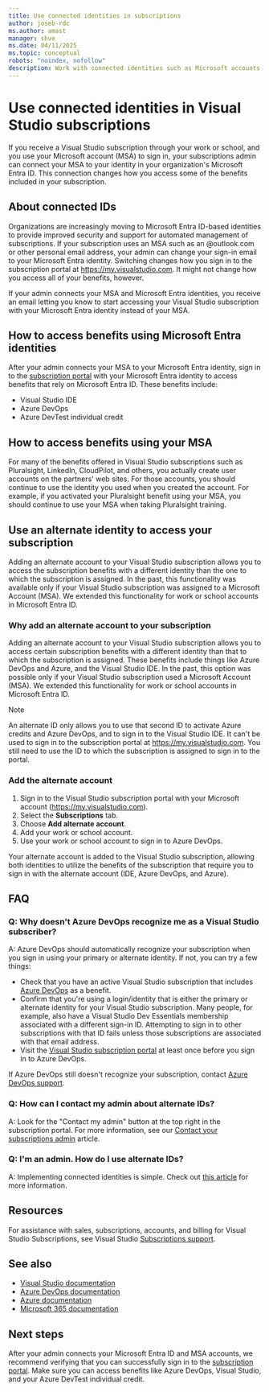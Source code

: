 ```yaml
---
title: Use connected identities in subscriptions
author: joseb-rdc
ms.author: amast
manager: shve
ms.date: 04/11/2025
ms.topic: conceptual
robots: "noindex, nofollow"
description: Work with connected identities such as Microsoft accounts and Microsoft Entra ID identities in Visual Studio subscriptions.
---
```


# Use connected identities in Visual Studio subscriptions

If you receive a Visual Studio subscription through your work or school, and you use your Microsoft account (MSA) to sign in, your subscriptions admin can connect your MSA to your identity in your organization's Microsoft Entra ID. This connection changes how you access some of the benefits included in your subscription. 

## About connected IDs

Organizations are increasingly moving to Microsoft Entra ID-based identities to provide improved security and support for automated management of subscriptions. If your subscription uses an MSA such as an @outlook.com or other personal email address, your admin can change your sign-in email to your Microsoft Entra identity. Switching changes how you sign in to the subscription portal at https://my.visualstudio.com. It might not change how you access all of your benefits, however. 

If your admin connects your MSA and Microsoft Entra identities, you receive an email letting you know to start accessing your Visual Studio subscription with your Microsoft Entra identity instead of your MSA. 

<a name='how-to-access-benefits-using-microsoft-entra-id-identities'></a>

## How to access benefits using Microsoft Entra identities

After your admin connects your MSA to your Microsoft Entra identity, sign in to the [subscription portal](https://my.visualstudio.com) with your Microsoft Entra identity to access benefits that rely on Microsoft Entra ID. These benefits include:
+ Visual Studio IDE
+ Azure DevOps
+ Azure DevTest individual credit

## How to access benefits using your MSA

For many of the benefits offered in Visual Studio subscriptions such as Pluralsight, LinkedIn, CloudPilot, and others, you actually create user accounts on the partners' web sites. For those accounts, you should continue to use the identity you used when you created the account. For example, if you activated your Pluralsight benefit using your MSA, you should continue to use your MSA when taking Pluralsight training. 

## Use an alternate identity to access your subscription

Adding an alternate account to your Visual Studio subscription allows you to access the subscription benefits with a different identity than the one to which the subscription is assigned. In the past, this functionality was available only if your Visual Studio subscription was assigned to a Microsoft Account (MSA). We extended this functionality for work or school accounts in Microsoft Entra ID. 

### Why add an alternate account to your subscription

Adding an alternate account to your Visual Studio subscription allows you to access certain subscription benefits with a different identity than that to which the subscription is assigned. These benefits include things like Azure DevOps and Azure, and the Visual Studio IDE. In the past, this option was possible only if your Visual Studio subscription used a Microsoft Account (MSA). We extended this functionality for work or school accounts in Microsoft Entra ID.

> [!NOTE]
> An alternate ID only allows you to use that second ID to activate Azure credits and Azure DevOps, and to sign in to the Visual Studio IDE. It can't be used to sign in to the subscription portal at <https://my.visualstudio.com>. You still need to use the ID to which the subscription is assigned to sign in to the portal. 

### Add the alternate account

1. Sign in to the Visual Studio subscription portal with your Microsoft account (https://my.visualstudio.com).
2. Select the **Subscriptions** tab.
3. Choose **Add alternate account**.
4. Add your work or school account.
5. Use your work or school account to sign in to Azure DevOps.

Your alternate account is added to the Visual Studio subscription, allowing both identities to utilize the benefits of the subscription that require you to sign in with the alternate account (IDE, Azure DevOps, and Azure).

## FAQ

### Q: Why doesn't Azure DevOps recognize me as a Visual Studio subscriber?

A: Azure DevOps should automatically recognize your subscription when you sign in using your primary or alternate identity. If not, you can try a few things:
+ Check that you have an active Visual Studio subscription that includes [Azure DevOps](vs-azure-devops.md#eligibility) as a benefit.
+ Confirm that you're using a login/identity that is either the primary or alternate identity for your Visual Studio subscription. Many people, for example, also have a Visual Studio Dev Essentials membership associated with a different sign-in ID. Attempting to sign in to other subscriptions with that ID fails unless those subscriptions are associated with that email address.
+ Visit the [Visual Studio subscription portal](https://my.visualstudio.com?wt.mc_id=o~msft~docs) at least once before you sign in to Azure DevOps.

If Azure DevOps still doesn't recognize your subscription, contact [Azure DevOps support](https://azure.microsoft.com/support/devops/).

### Q: How can I contact my admin about alternate IDs?

A: Look for the "Contact my admin" button at the top right in the subscription portal. For more information, see our [Contact your subscriptions admin](contact-my-admin.md) article. 

### Q: I'm an admin. How do I use alternate IDs?

A: Implementing connected identities is simple. Check out [this article](personal-email-sign-ins.md) for more information. 

## Resources

For assistance with sales, subscriptions, accounts, and billing for Visual Studio Subscriptions, see Visual Studio [Subscriptions support](https://aka.ms/vssubscriberhelp).

## See also

+ [Visual Studio documentation](/visualstudio/)
+ [Azure DevOps documentation](/azure/devops/)
+ [Azure documentation](/azure/)
+ [Microsoft 365 documentation](/microsoft-365/)

## Next steps

After your admin connects your Microsoft Entra ID and MSA accounts, we recommend verifying that you can successfully sign in to the [subscription portal](https://my.visualstudio.com?wt.mc_id=o~msft~docs). Make sure you can access benefits like Azure DevOps, Visual Studio, and your Azure DevTest individual credit.
